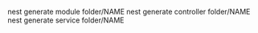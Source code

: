 nest generate module folder/NAME
nest generate controller folder/NAME
nest generate service folder/NAME
